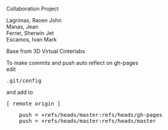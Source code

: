 Collaboration Project<br/>
<p>
    Lagrimas, Raven John<br/>
    Manas, Jean<br/>
    Ferrer, Sherwin Jet<br/>
    Escamos, Ivan Mark<br/>
</p>
Base from 3D Virtual Cinterlabs<br>

To make commits and push auto reflect on gh-pages<br>
edit <pre>.git/config</pre> and add to <pre>[ remote origin ]</pre>
<pre>
    push = +refs/heads/master:refs/heads/gh-pages
    push = +refs/heads/master:refs/heads/master
</pre>

